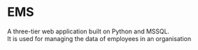 # EMS
A three-tier web application built on Python and MSSQL.
<br>
It is used for managing the data of employees in an organisation
